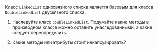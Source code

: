 Класс `LinkedList` односвязного списка является базовым для класса 
`DoubleLinkedList` двусвязного списка.

1. Наследуйте класс `DoubleLinkedList`. Подумайте какие методы в производном классе 
   можно оставить унаследованными, а какие следует переопределить.
   
2. Какие методы или атрибуты стоит инкапсулировать?
